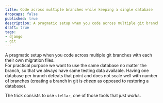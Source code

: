 ```yaml
---
title: Code across multiple branches while keeping a single database 
dropcaps: false
published: true
description: A pragmatic setup when you code across multiple git branches with each their own migration files.  
draft: true
tags:
- django
- git
---
```


A pragmatic setup when you code across multiple git branches with each their own migration files.  
For practical purpose we want to use the same database no matter the branch, so that we always have same testing data 
available. Having one database per branch defeats that point and does not scale well with number of branches (creating a branch in 
git is *cheap* as opposed to restoring a database).

The trick consists to use `stellar`, one of those tools that *just works*.
